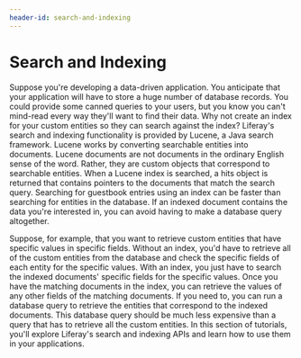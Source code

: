 ```yaml
---
header-id: search-and-indexing
---
```


# Search and Indexing

Suppose you're developing a data-driven application. You anticipate that your
application will have to store a huge number of database records. You could
provide some canned queries to your users, but you know you can't mind-read
every way they'll want to find their data. Why not create an index for your
custom entities so they can search against the index? Liferay's search and
indexing functionality is provided by Lucene, a Java search framework. Lucene
works by converting searchable entities into documents. Lucene documents are not
documents in the ordinary English sense of the word. Rather, they are custom
objects that correspond to searchable entities. When a Lucene index is searched,
a hits object is returned that contains pointers to the documents that match the
search query. Searching for guestbook entries using an index can be faster than
searching for entities in the database. If an indexed document contains the data
you're interested in, you can avoid having to make a database query altogether.

Suppose, for example, that you want to retrieve custom entities that have
specific values in specific fields. Without an index, you'd have to retrieve all
of the custom entities from the database and check the specific fields of each
entity for the specific values. With an index, you just have to search the
indexed documents' specific fields for the specific values. Once you have the
matching documents in the index, you can retrieve the values of any other fields
of the matching documents. If you need to, you can run a database query to
retrieve the entities that correspond to the indexed documents. This database
query should be much less expensive than a query that has to retrieve all the
custom entities. In this section of tutorials, you'll explore Liferay's search
and indexing APIs and learn how to use them in your applications.
